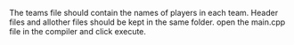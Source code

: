 The teams file should contain the names of players in each team.
Header files and allother files should be kept in the same folder.
open the main.cpp file in the compiler and click execute.
